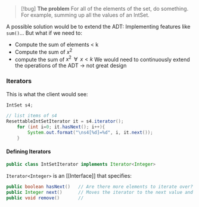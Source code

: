> [!bug]  **The problem** 
 > For all of the elements of the set, do something. 
 > For example, summing up all the values of an IntSet. 
 
 A possible solution would be to extend the ADT: 
 Implementing features like `sum()`... But what if we need to: 
 - Compute the sum of elements < k
 - Compute the sum of $x^{2}$ 
 - compute the sum of $x^{2} \;\; \forall \; \;x<k$ 
 We would need to continuously extend the operations of the ADT -> not great design

### Iterators 

This is what the client would see: 
```java
IntSet s4;

// list items of s4
ResettableIntSetIterator it = s4.iterator();
	for (int i=0; it.hasNext(); i++){
		System.out.format("\ns4[%d]=%d", i, it.next());
	}
```


#### Defining Iterators

```java
public class IntSetIterator implements Iterator<Integer>
```

`Iterator<Integer>` is an [[Interface]] that specifies:
```java
public boolean hasNext()   // Are there more elements to iterate over?
public Integer next()      // Moves the iterator to the next value and returns its *value*  
public void remove()       //
```